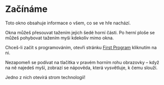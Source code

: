 # Začínáme
Toto okno obsahuje informace o všem, co se ve hře nachází.

Okna můžeš přesouvat tažením jejich šedé horní části.
Po herní ploše se můžeš pohybovat tažením myši kdekoliv mimo okna.

Chceš-li začít s programováním, otevři stránku [First Program](docs/first_program.md) kliknutím na ni.

Nezapomeň se podívat na tlačítka v pravém horním rohu obrazovky – když na ně najedeš myší, zobrazí se nápověda, která vysvětluje, k čemu slouží.

Jedno z nich otevírá strom technologií!